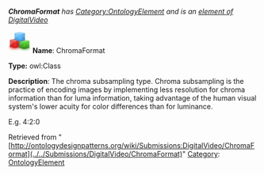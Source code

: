 ___ChromaFormat__ has [Category:OntologyElement](../../Category/OntologyElement "Category:OntologyElement") and is an [element of](../../Property/ElementOf "Property:ElementOf") [DigitalVideo](../../Submissions/DigitalVideo "Submissions:DigitalVideo")_


  




[![Class](../../images/thumb/2/27/Class.gif/45px-Class.gif)](../../Image/Class.gif "Class")
__Name__: ChromaFormat 


__Type:__ owl:Class 


__Description__: The chroma subsampling type. Chroma subsampling is the practice of encoding images by implementing less resolution for chroma information than for luma information, taking advantage of the human visual system's lower acuity for color differences than for luminance. 


E.g. 4:2:0





Retrieved from "[http://ontologydesignpatterns.org/wiki/Submissions:DigitalVideo/ChromaFormat](../../Submissions/DigitalVideo/ChromaFormat)"
 [Category](http://ontologydesignpatterns.org/wiki/Special:Categories "Special:Categories"): [OntologyElement](../../Category/OntologyElement "Category:OntologyElement")